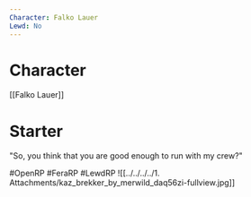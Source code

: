 ```yaml
---
Character: Falko Lauer
Lewd: No
---
```

# Character
[[Falko Lauer]]

# Starter
"So, you  think that you are good enough to run with my crew?"
  
#OpenRP #FeraRP #LewdRP 
![[../../../../1. Attachments/kaz_brekker_by_merwild_daq56zi-fullview.jpg]]